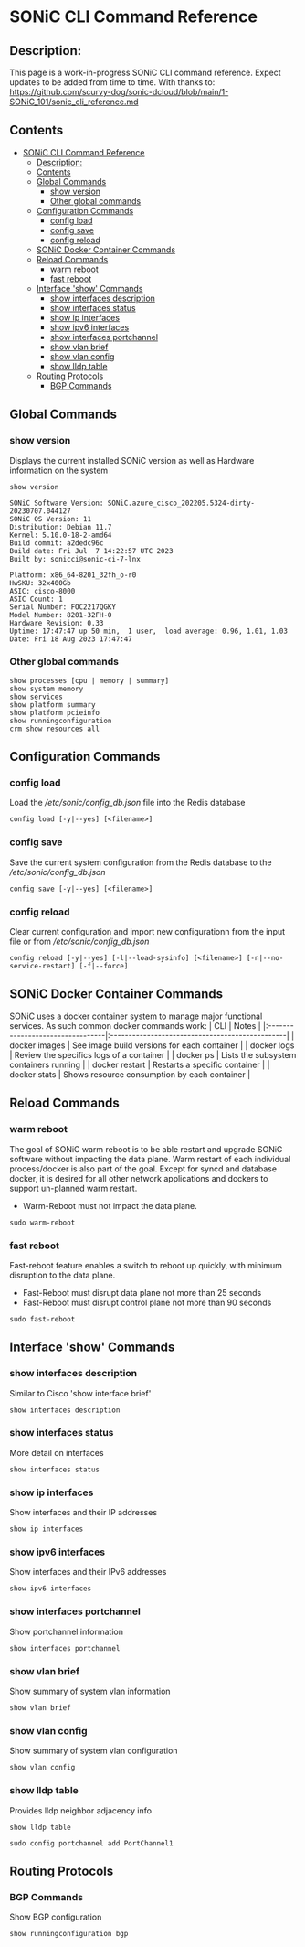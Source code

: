 # SONiC CLI Command Reference
## Description: 
This page is a work-in-progress SONiC CLI command reference. Expect updates to be added from time to time.
With thanks to:
https://github.com/scurvy-dog/sonic-dcloud/blob/main/1-SONiC_101/sonic_cli_reference.md

## Contents
- [SONiC CLI Command Reference](#sonic-cli-command-reference)
  - [Description:](#description)
  - [Contents](#contents)
  - [Global Commands](#global-commands)
    - [show version](#show-version)
    - [Other global commands](#other-global-commands)
  - [Configuration Commands](#configuration-commands)
    - [config load](#config-load)
    - [config save](#config-save)
    - [config reload](#config-reload)
  - [SONiC Docker Container Commands](#sonic-docker-container-commands)
  - [Reload Commands](#reload-commands)
    - [warm reboot](#warm-reboot)
    - [fast reboot](#fast-reboot)
  - [Interface 'show' Commands](#interface-show-commands)
    - [show interfaces description](#show-interfaces-description)
    - [show interfaces status](#show-interfaces-status)
    - [show ip interfaces](#show-ip-interfaces)
    - [show ipv6 interfaces](#show-ipv6-interfaces)
    - [show interfaces portchannel](#show-interfaces-portchannel)
    - [show vlan brief](#show-vlan-brief)
    - [show vlan config](#show-vlan-config)
    - [show lldp table](#show-lldp-table)
  - [Routing Protocols](#routing-protocols)
    - [BGP Commands](#bgp-commands)
  
## Global Commands

### show version

Displays the current installed SONiC version as well as Hardware information on the system
```
show version
```

```
SONiC Software Version: SONiC.azure_cisco_202205.5324-dirty-20230707.044127
SONiC OS Version: 11
Distribution: Debian 11.7
Kernel: 5.10.0-18-2-amd64
Build commit: a2dedc96c
Build date: Fri Jul  7 14:22:57 UTC 2023
Built by: sonicci@sonic-ci-7-lnx

Platform: x86_64-8201_32fh_o-r0
HwSKU: 32x400Gb
ASIC: cisco-8000
ASIC Count: 1
Serial Number: FOC2217QGKY
Model Number: 8201-32FH-O
Hardware Revision: 0.33
Uptime: 17:47:47 up 50 min,  1 user,  load average: 0.96, 1.01, 1.03
Date: Fri 18 Aug 2023 17:47:47
```
### Other global commands
```
show processes [cpu | memory | summary]
show system memory
show services
show platform summary
show platform pcieinfo
show runningconfiguration
crm show resources all
```

## Configuration Commands

### config load
Load the */etc/sonic/config_db.json* file into the Redis database
```
config load [-y|--yes] [<filename>]
```

### config save
Save the current system configuration from the Redis database to the */etc/sonic/config_db.json*
```
config save [-y|--yes] [<filename>]
```

### config reload
Clear current configuration and import new configurationn from the input file or from */etc/sonic/config_db.json*
```
config reload [-y|--yes] [-l|--load-sysinfo] [<filename>] [-n|--no-service-restart] [-f|--force]
```

## SONiC Docker Container Commands

SONiC uses a docker container system to manage major functional services. As such common docker commands work:
| CLI                              | Notes                                           |
|:---------------------------------|:------------------------------------------------|
| docker images                    | See image build versions for each container     |
| docker logs <container>          | Review the specifics logs of a container        |
| docker ps                        | Lists the subsystem containers running          |
| docker restart <container>       | Restarts a specific container                   |
| docker stats                     | Shows resource consumption by each container    |


## Reload Commands

### warm reboot
The goal of SONiC warm reboot is to be able restart and upgrade SONiC software without impacting the data plane. Warm restart of each individual process/docker is also part of the goal. Except for syncd and database docker, it is desired for all other network applications and dockers to support un-planned warm restart.
  - Warm-Reboot must not impact the data plane.

```
sudo warm-reboot
```

### fast reboot
Fast-reboot feature enables a switch to reboot up quickly, with minimum disruption to the data plane.
  - Fast-Reboot must disrupt data plane not more than 25 seconds
  - Fast-Reboot must disrupt control plane not more than 90 seconds
    
```
sudo fast-reboot
```

## Interface 'show' Commands

### show interfaces description
Similar to Cisco 'show interface brief'
```
show interfaces description
```

### show interfaces status
More detail on interfaces
```
show interfaces status
```

### show ip interfaces
Show interfaces and their IP addresses
```
show ip interfaces
```

### show ipv6 interfaces
Show interfaces and their IPv6 addresses
```
show ipv6 interfaces
```

### show interfaces portchannel
Show portchannel information
```
show interfaces portchannel
```

### show vlan brief
Show summary of system vlan information
```
show vlan brief
```

### show vlan config
Show summary of system vlan configuration
```
show vlan config
```

### show lldp table
Provides lldp neighbor adjacency info
```
show lldp table
```

```
sudo config portchannel add PortChannel1
```


## Routing Protocols

### BGP Commands

Show BGP configuration
```
show runningconfiguration bgp
```